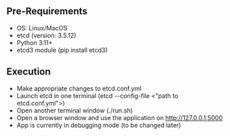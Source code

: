 ## Pre-Requirements
- OS: Linux/MacOS
- etcd (version: 3.5.12)
- Python 3.11+
- etcd3 module (pip install etcd3)

## Execution
- Make appropriate changes to etcd.conf.yml
- Launch etcd in one terminal (etcd --config-file <"path to etcd.conf.yml">)
- Open another terminal window (./run.sh)
- Open a browser window and use the application on <http://127.0.0.1:5000>
- App is currently in debugging mode (to be changed later)